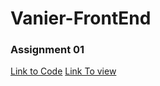 # Vanier-FrontEnd

### Assignment 01 
[Link to Code](https://github.com/iAloudat/Vanier-FrontEnd/tree/main/Assignment/01)
[Link To view](https://htmlpreview.github.io/?https://github.com/iAloudat/Vanier-FrontEnd/blob/main/Assignment/01/index.html)